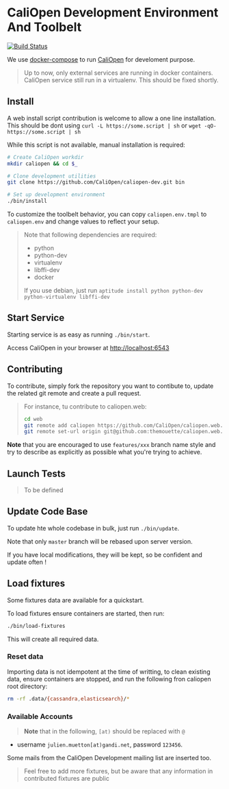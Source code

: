 # CaliOpen Development Environment And Toolbelt

[![Build
Status](https://travis-ci.org/CaliOpen/caliopen-dev.svg?branch=master)](https://travis-ci.org/CaliOpen/caliopen-dev)

We use [docker-compose](http://docs.docker.com/compose/) to run [CaliOpen](https://caliopen.org) for
develoment purpose.

> Up to now, only external services are running in docker containers.
> CaliOpen service still run in a virtualenv. This should be fixed shortly.

## Install

A web install script contribution is welcome to allow a one line installation.
This should be dont using `curl -L https://some.script | sh` or
`wget -qO- https://some.script | sh`

While this script is not available, manual installation is required:

``` sh
# Create CaliOpen workdir
mkdir caliopen && cd $_

# Clone development utilities
git clone https://github.com/CaliOpen/caliopen-dev.git bin

# Set up development environment
./bin/install
```

To customize the toolbelt behavior, you can copy `caliopen.env.tmpl` to
`caliopen.env` and change values to reflect your setup.

> Note that following dependencies are required:
>
> * python
> * python-dev
> * virtualenv
> * libffi-dev
> * docker
>
> If you use debian, just run
> `aptitude install python python-dev python-virtualenv libffi-dev`

## Start Service

Starting service is as easy as running `./bin/start`.

Access CaliOpen in your browser at [http://localhost:6543](http://localhost:6543)

## Contributing

To contribute, simply fork the repository you want to contibute to, update the
related git remote and create a pull request.

> For instance, tu contribute to caliopen.web:
>
> ``` sh
> cd web
> git remote add caliopen https://github.com/CaliOpen/caliopen.web.git
> git remote set-url origin git@github.com:themouette/caliopen.web.git
> ```

**Note** that you are encouraged to use `features/xxx` branch name style and try
to describe as explicitly as possible what you're trying to achieve.

## Launch Tests

> To be defined

## Update Code Base

To update hte whole codebase in bulk, just run `./bin/update`.

Note that only `master` branch will be rebased upon server version.

If you have local modifications, they will be kept, so be confident and update
often !

## Load fixtures

Some fixtures data are available for a quickstart.

To load fixtures ensure containers are started, then run:

``` sh
./bin/load-fixtures
```
This will create all required data.

### Reset data

Importing data is not idempotent at the time of writting, to clean existing
data, ensure containers are stopped, and run the following fron caliopen root
directory:

``` sh
rm -rf .data/{cassandra,elasticsearch}/*
```

### Available Accounts

> **Note** that in the following, `[at)` should be replaced with `@`

* username `julien.muetton[at)gandi.net`, password `123456`.

Some mails from the CaliOpen Development mailing list are inserted too.

> Feel free to add more fixtures, but be aware that any information in
> contributed fixtures are public
